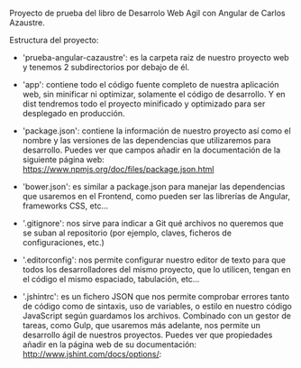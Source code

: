 Proyecto de prueba del libro de Desarrolo Web Agil con Angular de Carlos Azaustre.

Estructura del proyecto:

- 'prueba-angular-cazaustre': es la carpeta raiz de nuestro proyecto web y tenemos 2
subdirectorios por debajo de él.

- 'app': contiene todo el código fuente completo de nuestra aplicación
web, sin minificar ni optimizar, solamente el código de desarrollo. Y
en dist tendremos todo el proyecto minificado y optimizado para
ser desplegado en producción.

- 'package.json': contiene la información de nuestro proyecto así
como el nombre y las versiones de las dependencias que utilizaremos
para desarrollo. Puedes ver que campos añadir en la documentación de la siguiente página web:
https://www.npmjs.org/doc/files/package.json.html

- 'bower.json': es similar a package.json para manejar las
dependencias que usaremos en el Frontend, como pueden ser las
librerías de Angular, frameworks CSS, etc...

- '.gitignore': nos sirve para indicar a Git qué archivos no
queremos que se suban al repositorio (por ejemplo, claves, ficheros
de configuraciones, etc.)

- '.editorconfig': nos permite configurar nuestro editor de texto
para que todos los desarrolladores del mismo proyecto, que lo
utilicen, tengan en el código el mismo espaciado, tabulación, etc...

- '.jshintrc': es un fichero JSON que nos permite comprobar
errores tanto de código como de sintaxis, uso de variables, o estilo en
nuestro código JavaScript según guardamos los archivos. Combinado
con un gestor de tareas, como Gulp, que usaremos más adelante, nos
permite un desarrollo ágil de nuestros proyectos. Puedes ver que propiedades añadir en la página web de su documentación: http://www.jshint.com/docs/options/:
